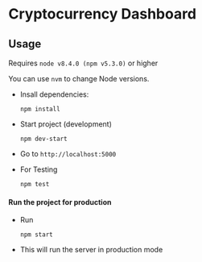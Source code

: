 # Cryptocurrency Dashboard


## Usage

Requires `node v8.4.0 (npm v5.3.0)` or higher

You can use `nvm` to change Node versions.

- Insall dependencies:
  ```
  npm install
  ```

- Start project (development)
  ```
  npm dev-start
  ```

- Go to `http://localhost:5000`

- For Testing
  ```
  npm test
  ```


#### Run the project for production

- Run
  ```
  npm start
  ```

- This will run the server in production mode
